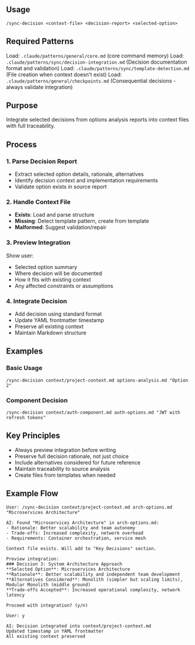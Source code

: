 ## Usage
```
/sync-decision <context-file> <decision-report> <selected-option>
```

## Required Patterns
Load: `.claude/patterns/general/core.md` (core command memory)
Load: `.claude/patterns/sync/decision-integration.md` (Decision documentation format and validation)
Load: `.claude/patterns/sync/template-detection.md` (File creation when context doesn't exist)
Load: `.claude/patterns/general/checkpoints.md` (Consequential decisions - always validate integration)

## Purpose
Integrate selected decisions from options analysis reports into context files with full traceability.

## Process

### 1. Parse Decision Report
- Extract selected option details, rationale, alternatives
- Identify decision context and implementation requirements
- Validate option exists in source report

### 2. Handle Context File
- **Exists**: Load and parse structure
- **Missing**: Detect template pattern, create from template
- **Malformed**: Suggest validation/repair

### 3. Preview Integration
Show user:
- Selected option summary
- Where decision will be documented
- How it fits with existing context
- Any affected constraints or assumptions

### 4. Integrate Decision
- Add decision using standard format
- Update YAML frontmatter timestamp
- Preserve all existing context
- Maintain Markdown structure

## Examples

### Basic Usage
```
/sync-decision context/project-context.md options-analysis.md "Option 2"
```

### Component Decision
```
/sync-decision context/auth-component.md auth-options.md "JWT with refresh tokens"
```

## Key Principles
- Always preview integration before writing
- Preserve full decision rationale, not just choice
- Include alternatives considered for future reference
- Maintain traceability to source analysis
- Create files from templates when needed

## Example Flow
```
User: /sync-decision context/project-context.md arch-options.md "Microservices Architecture"

AI: Found "Microservices Architecture" in arch-options.md:
- Rationale: Better scalability and team autonomy
- Trade-offs: Increased complexity, network overhead
- Requirements: Container orchestration, service mesh

Context file exists. Will add to "Key Decisions" section.

Preview integration:
### Decision 3: System Architecture Approach
**Selected Option**: Microservices Architecture
**Rationale**: Better scalability and independent team development
**Alternatives Considered**: Monolith (simpler but scaling limits), Modular Monolith (middle ground)
**Trade-offs Accepted**: Increased operational complexity, network latency

Proceed with integration? (y/n)

User: y

AI: Decision integrated into context/project-context.md
Updated timestamp in YAML frontmatter
All existing context preserved
```